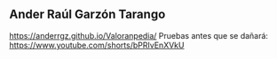## Ander Raúl Garzón Tarango

https://anderrgz.github.io/Valoranpedia/
Pruebas antes que se dañará:
https://www.youtube.com/shorts/bPRIvEnXVkU
